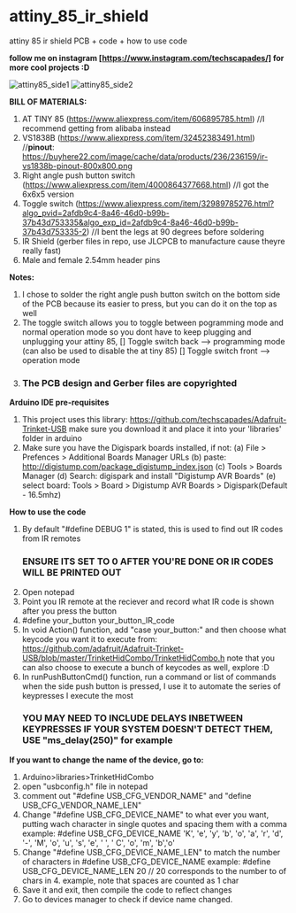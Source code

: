 # attiny_85_ir_shield
attiny 85 ir shield PCB + code + how to use code

**follow me on instagram [https://www.instagram.com/techscapades/] for more cool projects :D**

![attiny85_side1](https://user-images.githubusercontent.com/76870663/122782881-a99d4e80-d2e3-11eb-9753-2a9bdd976d89.jpg)
![attiny85_side2](https://user-images.githubusercontent.com/76870663/122782990-c174d280-d2e3-11eb-9bce-d40834fc5eb4.jpg)


**BILL OF MATERIALS:**
1. AT TINY 85 (https://www.aliexpress.com/item/606895785.html) //I recommend getting from alibaba instead
2. VS1838B (https://www.aliexpress.com/item/32452383491.html) //**pinout**: https://buyhere22.com/image/cache/data/products/236/236159/ir-vs1838b-pinout-800x800.png
3. Right angle push button switch (https://www.aliexpress.com/item/4000864377668.html) //I got the 6x6x5 version
4. Toggle switch (https://www.aliexpress.com/item/32989785276.html?algo_pvid=2afdb9c4-8a46-46d0-b99b-37b43d753335&algo_exp_id=2afdb9c4-8a46-46d0-b99b-37b43d753335-2)
   //I bent the legs at 90 degrees before soldering
5. IR Shield (gerber files in repo, use JLCPCB to manufacture cause theyre really fast)
6. Male and female 2.54mm header pins

**Notes:**
1. I chose to solder the right angle push button switch on the bottom side of the PCB 
   because its easier to press, but you can do it on the top as well
2. The toggle switch allows you to toggle between pogramming mode and normal operation 
   mode so you dont have to keep plugging and unplugging your attiny 85,
   [] Toggle switch back --> programming mode (can also be used to disable the at tiny 85)
   [] Toggle switch front --> operation mode
3. ### The PCB design and Gerber files are copyrighted 



**Arduino IDE pre-requisites**
1. This project uses this library: https://github.com/techscapades/Adafruit-Trinket-USB 
   make sure you download it and place it into your 'libraries' folder in arduino
2. Make sure you have the Digispark boards installed, if not:
   (a) File > Prefences > Additional Boards Manager URLs
   (b) paste: http://digistump.com/package_digistump_index.json
   (c) Tools > Boards Manager
   (d) Search: digispark and install "Digistump AVR Boards"
   (e) select board: Tools > Board > Digistump AVR Boards > Digispark(Default - 16.5mhz)
   

**How to use the code**
1. By default "#define DEBUG 1" is stated, this is used to find out IR codes from IR remotes
   ### ENSURE ITS SET TO 0 AFTER YOU'RE DONE OR IR CODES WILL BE PRINTED OUT
2. Open notepad
3. Point you IR remote at the reciever and record what IR code is shown after you press the button
4. #define your_button your_button_IR_code
5. In void Action() function, add "case your_button:" and then choose what keycode you 
   want it to execute from: https://github.com/adafruit/Adafruit-Trinket-USB/blob/master/TrinketHidCombo/TrinketHidCombo.h
   note that you can also choose to execute a bunch of keycodes as well, explore :D
6. In runPushButtonCmd() function, run a command or list of commands when the side push button is pressed, I use it
   to automate the series of keypresses I execute the most 
   ### YOU MAY NEED TO INCLUDE DELAYS INBETWEEN KEYPRESSES IF YOUR SYSTEM DOESN'T DETECT THEM, USE "ms_delay(250)" for example


**If you want to change the name of the device, go to:**
1. Arduino>libraries>TrinketHidCombo
2. open "usbconfig.h" file in notepad
3. comment out "#define USB_CFG_VENDOR_NAME" and "define USB_CFG_VENDOR_NAME_LEN"
4. Change "#define USB_CFG_DEVICE_NAME" to what ever you want, putting wach character in single quotes and spacing them with a comma
   example:  #define USB_CFG_DEVICE_NAME     'K', 'e', 'y', 'b', 'o', 'a', 'r', 'd', '-', 'M', 'o', 'u', 's', 'e', ' ', ' C', 'o', 'm', 'b','o'
5. Change "#define USB_CFG_DEVICE_NAME_LEN" to match the number of characters in #define USB_CFG_DEVICE_NAME
   example: #define USB_CFG_DEVICE_NAME_LEN 20 // 20 corresponds to the number to of chars in 4. example, note that spaces are counted as 1 char
6. Save it and exit, then compile the code to reflect changes
7. Go to devices manager to check if device name changed. 
